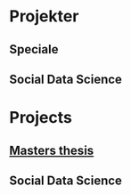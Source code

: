 # Projekter

## Speciale

## Social Data Science

# Projects

## [Masters thesis](https://github.com/andreasbj77/Projects/blob/main/Master-thesis/index.md)

## Social Data Science
